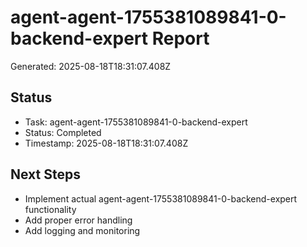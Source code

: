 # agent-agent-1755381089841-0-backend-expert Report

Generated: 2025-08-18T18:31:07.408Z

## Status
- Task: agent-agent-1755381089841-0-backend-expert
- Status: Completed
- Timestamp: 2025-08-18T18:31:07.408Z

## Next Steps
- Implement actual agent-agent-1755381089841-0-backend-expert functionality
- Add proper error handling
- Add logging and monitoring
